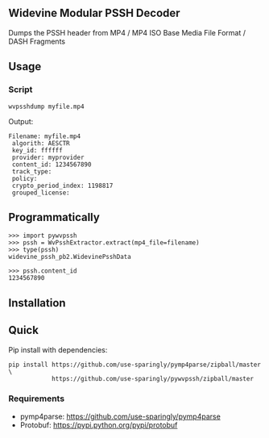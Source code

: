 ## Widevine Modular PSSH Decoder
 
Dumps the PSSH header from MP4 / MP4 ISO Base Media File Format / DASH Fragments

## Usage

### Script

    wvpsshdump myfile.mp4 

Output:

    Filename: myfile.mp4
     algorith: AESCTR
     key_id: ffffff
     provider: myprovider
     content_id: 1234567890
     track_type: 
     policy: 
     crypto_period_index: 1198817
     grouped_license: 


## Programmatically


    >>> import pywvpssh
    >>> pssh = WvPsshExtractor.extract(mp4_file=filename)
    >>> type(pssh)
    widevine_pssh_pb2.WidevinePsshData
    
    >>> pssh.content_id
    1234567890


## Installation

## Quick

Pip install with dependencies:

    pip install https://github.com/use-sparingly/pymp4parse/zipball/master \
                https://github.com/use-sparingly/pywvpssh/zipball/master 

### Requirements

- pymp4parse: https://github.com/use-sparingly/pymp4parse
- Protobuf: https://pypi.python.org/pypi/protobuf


